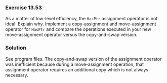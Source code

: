 ### Exercise 13.53

As a matter of low-level efficiency, the `HasPtr` assignment operator is not
ideal. Explain why. Implement a copy-assignment and move-assignment operator for
`HasPtr` and compare the operations executed in your new move-assignment
operator versus the copy-and-swap version.

### Solution

See program files. The copy-and-swap version of the assignment operator was
inefficient because during a move-assignment operation, that assignment operator
requires an additional copy which is not always necessary.
